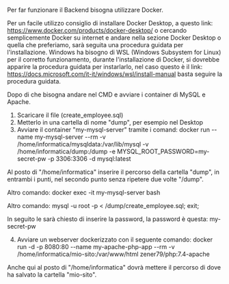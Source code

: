 Per far funzionare il Backend bisogna utilizzare Docker.

Per un facile utilizzo consiglio di installare Docker Desktop, a questo link: https://www.docker.com/products/docker-desktop/
o cercando semplicemente Docker su internet e andare nella sezione Docker Desktop o quella che preferiamo, sarà seguita una procedura guidata per l'installazione.
Windows ha bisogno di WSL (Windows Subsystem for Linux) per il corretto funzionamento, durante l'installazione di Docker, si dovrebbe apparire la procedura guidata per instarlarlo, nel caso questo è il link: https://docs.microsoft.com/it-it/windows/wsl/install-manual basta seguire la procedura guidata.

Dopo di che bisogna andare nel CMD e avviare i container di MySQL e Apache.

1) Scaricare il file (create_employee.sql)
2) Metterlo in una cartella di nome "dump", per esempio nel Desktop
3) Avviare il container "my-mysql-server" tramite i comand:
    docker run --name my-mysql-server --rm -v /home/informatica/mysqldata:/var/lib/mysql -v /home/informatica/dump:/dump -e MYSQL_ROOT_PASSWORD=my-secret-pw -p 3306:3306 -d mysql:latest

Al posto di "/home/informatica" inserire il percorso della cartella "dump", in entrambi i punti, nel secondo punto senza ripetere due volte "/dump".

Altro comando:
docker exec -it my-mysql-server bash

Altro comando:
mysql -u root -p < /dump/create_employee.sql; exit;

In seguito le sarà chiesto di inserire la password, la password è questa:
my-secret-pw

4) Avviare un webserver dockerizzato con il seguente comando:
    docker run -d -p 8080:80 --name my-apache-php-app --rm  -v /home/informatica/mio-sito:/var/www/html zener79/php:7.4-apache

Anche qui al posto di "/home/informatica" dovrà mettere il percorso di dove ha salvato la cartella "mio-sito".